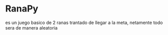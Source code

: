 # RanaPy
es un juego basico de 2 ranas trantado de llegar a la meta, netamente todo sera de manera aleatoria
